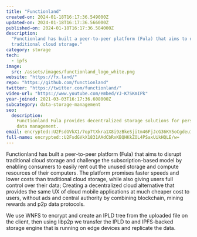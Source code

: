 ```yaml
---
title: "Functionland"
created-on: 2024-01-18T16:17:36.549000Z
updated-on: 2024-01-18T16:17:36.566000Z
published-on: 2024-01-18T16:17:36.584000Z
description:
  "Functionland has built a peer-to-peer platform (Fula) that aims to disrupt
  traditional cloud storage."
category: storage
tech:
  - ipfs
image:
  src: /assets/images/functionland_logo_white.png
website: "https://fx.land/"
repo: "https://github.com/functionland"
twitter: "https://twitter.com/functionland/"
video-url: "https://www.youtube.com/embed/YJ-K7SKmIPk"
year-joined: 2021-03-03T16:17:36.608000Z
subcategory: data-storage-management
seo:
  description:
    Functionland Fula provides decentralized storage solutions for personal
    data management.
email: encrypted::U2FsdGVkX1/7op7tXkra1X8i9zBkeSjitm46FjJcG36KY5oCgdeu1dKF2prSVzHt
full-name: encrypted::U2FsdGVkX1831AAdCbRxKBQHKkZOL4PSaxUikHQLE/w=
---
```


Functionland has built a peer-to-peer platform (Fula) that aims to disrupt traditional cloud storage and challenge the subscription-based model by enabling consumers to easily rent out the unused storage and compute resources of their computers. The platform promises faster speeds and lower costs than traditional cloud storage, while also giving users full control over their data; Creating a decentralized cloud alternative that provides the same UX of cloud mobile applications at much cheaper cost to users, without ads and central authority by combining blockchain, mining rewards and p2p data protocols.

We use WNFS to encrypt and create an IPLD tree from the uploaded file on the client, then using libp2p we transfer the IPLD to and IPFS-backed storage engine that is running on edge devices and replicate the data.
